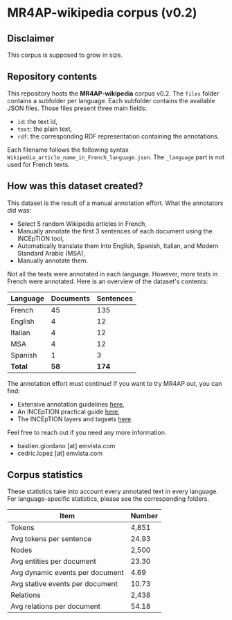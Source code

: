 # MR4AP-wikipedia corpus (v0.2)

## Disclaimer

This corpus is supposed to grow in size.

## Repository contents

This repository hosts the **MR4AP-wikipedia** corpus v0.2. The `files` folder contains a subfolder per language. Each
subfolder contains the available JSON files. Those files present three main fields:
* `id`: the text id,
* `text`: the plain text,
* `rdf`: the corresponding RDF representation containing the annotations.

Each filename follows the following syntax `Wikipedia_article_name_in_French_language.json`. The `_language` part is
not used for French texts.

## How was this dataset created?

This dataset is the result of a manual annotation effort. What the annotators did was:
* Select 5 random Wikipedia articles in French,
* Manually annotate the first 3 sentences of each document using the INCEpTION tool,
* Automatically translate them into English, Spanish, Italian, and Modern Standard Arabic (MSA),
* Manually annotate them.

Not all the texts were annotated in each language. However, more texts in French were annotated. 
Here is an overview of the dataset's contents:

| Language  | Documents | Sentences |
|-----------|-----------|-----------|
| French    | 45        | 135       |
| English   | 4         | 12        |
| Italian   | 4         | 12        |
| MSA       | 4         | 12        |
| Spanish   | 1         | 3         |
| **Total** | **58**    | **174**   |

The annotation effort must continue! If you want to try MR4AP out, you can find:
* Extensive annotation guidelines [here](../../guidelines/guidelines.md),
* An INCEpTION practical guide [here](../../guidelines/guidelines.md#how-to-inception-a-practical-guide),
* The INCEpTION layers and tagsets [here]().

Feel free to reach out if you need any more information.
* bastien.giordano [at] emvista.com
* cedric.lopez [at] emvista.com

## Corpus statistics

These statistics take into account every annotated text in every language. For language-specific statistics, please
see the corresponding folders.

| Item                            | Number |
|---------------------------------|--------|
| Tokens                          | 4,851  |
| Avg tokens per sentence         | 24.93  |
| Nodes                           | 2,500  |
| Avg entities per document       | 23.30  |
| Avg dynamic events per document | 4.69   |
| Avg stative events per document | 10.73  |
| Relations                       | 2,438  |
| Avg relations per document      | 54.18  |